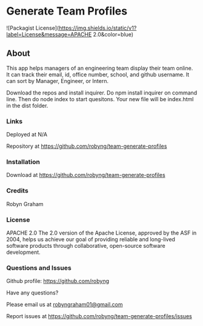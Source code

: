 # Generate Team Profiles 
![Packagist License](https://img.shields.io/static/v1?label=License&message=APACHE 2.0&color=blue)

## About 
This app helps managers of an engineering team display their team online. It can track their email, id, office number, school, and  github username. It can sort by Manager, Engineer, or Intern. 

Download the repos and install inquirer. Do npm install inquirer on command line. Then do node index to start quesitons. Your new file will be index.html in the dist folder.

### Links

Deployed at N/A

Repository at https://github.com/robyng/team-generate-profiles

### Installation
Download at https://github.com/robyng/team-generate-profiles

### Credits
Robyn Graham

### License
APACHE 2.0
The 2.0 version of the Apache License, approved by the ASF in 2004, helps us achieve our goal of providing reliable and long-lived software products through collaborative, open-source software development.


### Questions and Issues
Github profile: https://github.com/robyng

Have any questions?

Please email us at robyngraham01@gmail.com

Report issues at https://github.com/robyng/team-generate-profiles/issues